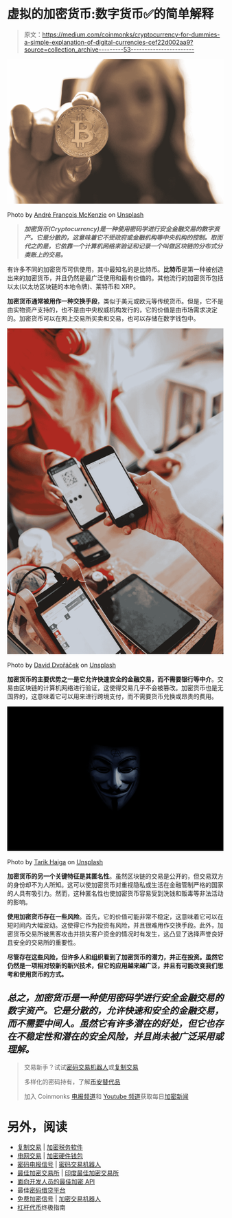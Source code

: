 # 虚拟的加密货币:数字货币✅的简单解释

> 原文：<https://medium.com/coinmonks/cryptocurrency-for-dummies-a-simple-explanation-of-digital-currencies-cef22d002aa9?source=collection_archive---------53----------------------->

![](img/9fd50d00b255ce065703842293884a40.png)

Photo by [André François McKenzie](https://unsplash.com/@silverhousehd?utm_source=medium&utm_medium=referral) on [Unsplash](https://unsplash.com?utm_source=medium&utm_medium=referral)

> ***加密货币(Cryptocurrency)是一种使用密码学进行安全金融交易的数字资产。它是分散的，这意味着它不受政府或金融机构等中央机构的控制。取而代之的是，它依靠一个计算机网络来验证和记录一个叫做区块链的分布式分类账上的交易。***

有许多不同的加密货币可供使用，其中最知名的是比特币。**比特币**是第一种被创造出来的加密货币，并且仍然是最广泛使用和最有价值的。其他流行的加密货币包括以太(以太坊区块链的本地令牌)、莱特币和 XRP。

**加密货币通常被用作一种交换手段**，类似于美元或欧元等传统货币。但是，它不是由实物资产支持的，也不是由中央权威机构发行的，它的价值是由市场需求决定的。加密货币可以在网上交易所买卖和交易，也可以存储在数字钱包中。

![](img/4dce07b8ea7a53383216206318ff874f.png)

Photo by [David Dvořáček](https://unsplash.com/@dafidvor?utm_source=medium&utm_medium=referral) on [Unsplash](https://unsplash.com?utm_source=medium&utm_medium=referral)

**加密货币的主要优势之一是它允许快速安全的金融交易，而不需要银行等中介**。交易由区块链的计算机网络进行验证，这使得交易几乎不会被篡改。加密货币也是无国界的，这意味着它可以用来进行跨境支付，而不需要货币兑换或昂贵的费用。

![](img/9195b0092c66086c37644fdf198bf7ce.png)

Photo by [Tarik Haiga](https://unsplash.com/@tar1k?utm_source=medium&utm_medium=referral) on [Unsplash](https://unsplash.com?utm_source=medium&utm_medium=referral)

**加密货币的另一个关键特征是其匿名性**。虽然区块链的交易是公开的，但交易双方的身份却不为人所知。这可以使加密货币对重视隐私或生活在金融管制严格的国家的人具有吸引力。然而，这种匿名性也使加密货币容易受到洗钱和贩毒等非法活动的影响。

**使用加密货币存在一些风险**。首先，它的价值可能非常不稳定，这意味着它可以在短时间内大幅波动。这使得它作为投资有风险，并且很难用作交换手段。此外，加密货币交易所被黑客攻击并损失客户资金的情况时有发生，这凸显了选择声誉良好且安全的交易所的重要性。

**尽管存在这些风险，但许多人和组织看到了加密货币的潜力，并正在投资。虽然它仍然是一项相对较新的新兴技术，但它的应用越来越广泛，并且有可能改变我们思考和使用货币的方式。**

## ***总之，加密货币是一种使用密码学进行安全金融交易的数字资产。它是分散的，允许快速和安全的金融交易，而不需要中间人。虽然它有许多潜在的好处，但它也存在不稳定性和潜在的安全风险，并且尚未被广泛采用或理解。***

> 交易新手？试试[密码交易机器人](/coinmonks/crypto-trading-bot-c2ffce8acb2a)或[复制交易](/coinmonks/top-10-crypto-copy-trading-platforms-for-beginners-d0c37c7d698c)
> 
> 多样化的密码持有，了解[币安替代品](https://coincodecap.com/binance-alternatives)
> 
> 加入 Coinmonks [电报频道](https://t.me/coincodecap)和 [Youtube 频道](https://www.youtube.com/c/coinmonks/videos)获取每日[加密新闻](http://coincodecap.com/)

# 另外，阅读

*   [复制交易](/coinmonks/top-10-crypto-copy-trading-platforms-for-beginners-d0c37c7d698c) | [加密税务软件](/coinmonks/crypto-tax-software-ed4b4810e338)
*   [电网交易](https://coincodecap.com/grid-trading) | [加密硬件钱包](/coinmonks/the-best-cryptocurrency-hardware-wallets-of-2020-e28b1c124069)
*   [密码电报信号](/coinmonks/top-3-telegram-channels-for-crypto-traders-in-2021-8385f4411ff4) | [密码交易机器人](/coinmonks/crypto-trading-bot-c2ffce8acb2a)
*   [最佳加密交易所](/coinmonks/crypto-exchange-dd2f9d6f3769) | [印度最佳加密交易所](/coinmonks/bitcoin-exchange-in-india-7f1fe79715c9)
*   [面向开发人员的最佳加密 API](/coinmonks/best-crypto-apis-for-developers-5efe3a597a9f)
*   最佳[密码借贷平台](/coinmonks/top-5-crypto-lending-platforms-in-2020-that-you-need-to-know-a1b675cec3fa)
*   [免费加密信号](/coinmonks/free-crypto-signals-48b25e61a8da) | [加密交易机器人](/coinmonks/crypto-trading-bot-c2ffce8acb2a)
*   [杠杆代币](/coinmonks/leveraged-token-3f5257808b22)终极指南